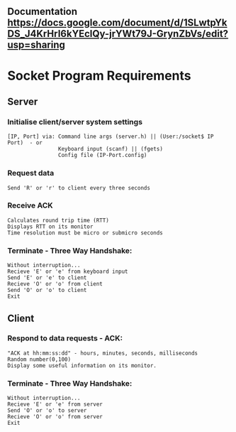 ## Documentation https://docs.google.com/document/d/1SLwtpYkDS_J4KrHrI6kYEclQy-jrYWt79J-GrynZbVs/edit?usp=sharing
# Socket Program Requirements

## Server

### Initialise client/server system settings 
    [IP, Port] via: Command line args (server.h) || (User:/socket$ IP Port)  - or
                    Keyboard input (scanf) || (fgets)
                    Config file (IP-Port.config)
### Request data 
    Send 'R' or 'r' to client every three seconds

### Receive ACK 
    Calculates round trip time (RTT)
    Displays RTT on its monitor
    Time resolution must be micro or submicro seconds

### Terminate - Three Way Handshake:
    Without interruption...
    Recieve 'E' or 'e' from keyboard input
    Send 'E' or 'e' to client
    Recieve 'O' or 'o' from client
    Send 'O' or 'o' to client
    Exit 
    
## Client 
### Respond to data requests - ACK:
    "ACK at hh:mm:ss:dd" - hours, minutes, seconds, milliseconds
    Random number(0,100)
    Display some useful information on its monitor.

###  Terminate - Three Way Handshake:
    Without interruption...
    Recieve 'E' or 'e' from server
    Send 'O' or 'o' to server
    Recieve 'O' or 'o' from server
    Exit
